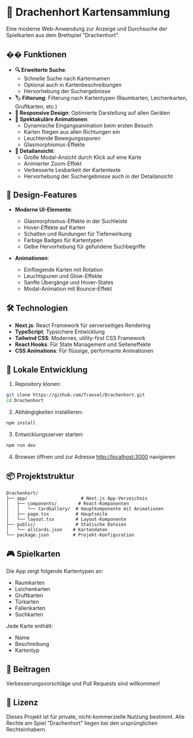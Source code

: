 # 🐉 Drachenhort Kartensammlung

Eine moderne Web-Anwendung zur Anzeige und Durchsuche der Spielkarten aus dem Brettspiel "Drachenhort".

## �� Funktionen

- **🔍 Erweiterte Suche**:
  - Schnelle Suche nach Kartennamen
  - Optional auch in Kartenbeschreibungen
  - Hervorhebung der Suchergebnisse
- **🏷️ Filterung**: Filterung nach Kartentypen (Raumkarten, Leichenkarten, Gruftkarten, etc.)
- **📱 Responsive Design**: Optimierte Darstellung auf allen Geräten
- **💫 Spektakuläre Animationen**:
  - Dynamische Eingangsanimation beim ersten Besuch
  - Karten fliegen aus allen Richtungen ein
  - Leuchtende Bewegungsspuren
  - Glasmorphismus-Effekte
- **🔎 Detailansicht**:
  - Große Modal-Ansicht durch Klick auf eine Karte
  - Animierter Zoom-Effekt
  - Verbesserte Lesbarkeit der Kartentexte
  - Hervorhebung der Suchergebnisse auch in der Detailansicht

## 🎨 Design-Features

- **Moderne UI-Elemente**:

  - Glasmorphismus-Effekte in der Suchleiste
  - Hover-Effekte auf Karten
  - Schatten und Rundungen für Tiefenwirkung
  - Farbige Badges für Kartentypen
  - Gelbe Hervorhebung für gefundene Suchbegriffe

- **Animationen**:
  - Einfliegende Karten mit Rotation
  - Leuchtspuren und Glow-Effekte
  - Sanfte Übergänge und Hover-States
  - Modal-Animation mit Bounce-Effekt

## 🛠️ Technologien

- **Next.js**: React Framework für serverseitiges Rendering
- **TypeScript**: Typsichere Entwicklung
- **Tailwind CSS**: Modernes, utility-first CSS Framework
- **React Hooks**: Für State Management und Seiteneffekte
- **CSS Animations**: Für flüssige, performante Animationen

## 🚀 Lokale Entwicklung

1. Repository klonen:

```bash
git clone https://github.com/Traxxel/Drachenhort.git
cd Drachenhort
```

2. Abhängigkeiten installieren:

```bash
npm install
```

3. Entwicklungsserver starten:

```bash
npm run dev
```

4. Browser öffnen und zur Adresse [http://localhost:3000](http://localhost:3000) navigieren

## 📦 Projektstruktur

```
Drachenhort/
├── app/                    # Next.js App-Verzeichnis
│   ├── components/        # React-Komponenten
│   │   └── CardGallery/  # Hauptkomponente mit Animationen
│   ├── page.tsx          # Hauptseite
│   └── layout.tsx        # Layout-Komponente
├── public/               # Statische Dateien
│   └── allCards.json    # Kartendaten
└── package.json         # Projekt-Konfiguration
```

## 🎮 Spielkarten

Die App zeigt folgende Kartentypen an:

- Raumkarten
- Leichenkarten
- Gruftkarten
- Türkarten
- Fallenkarten
- Suchkarten

Jede Karte enthält:

- Name
- Beschreibung
- Kartentyp

## 🤝 Beitragen

Verbesserungsvorschläge und Pull Requests sind willkommen!

## 📄 Lizenz

Dieses Projekt ist für private, nicht-kommerzielle Nutzung bestimmt. Alle Rechte am Spiel "Drachenhort" liegen bei den ursprünglichen Rechteinhabern.
